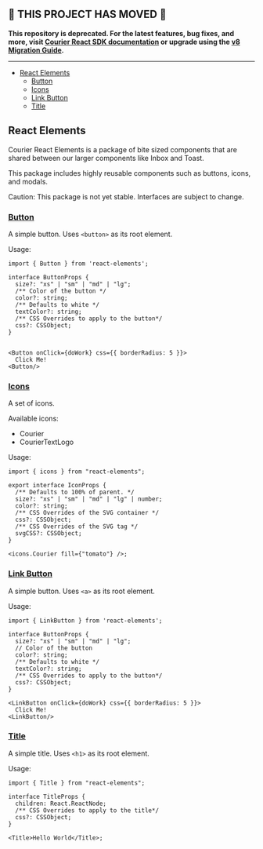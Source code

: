 ## 🚨 THIS PROJECT HAS MOVED 🚨

**This repository is deprecated. For the latest features, bug fixes, and more, visit [Courier React SDK documentation](https://www.courier.com/docs/sdk-libraries/courier-react-web) or upgrade using the [v8 Migration Guide](https://www.courier.com/docs/sdk-libraries/courier-react-v8-migration-guide).**

---

<!-- START doctoc generated TOC please keep comment here to allow auto update -->
<!-- DON'T EDIT THIS SECTION, INSTEAD RE-RUN doctoc TO UPDATE -->

- [React Elements](#react-elements)
  - [Button](#button)
  - [Icons](#icons)
  - [Link Button](#link-button)
  - [Title](#title)

<!-- END doctoc generated TOC please keep comment here to allow auto update -->

<a name="0overviewmd"></a>

## React Elements

Courier React Elements is a package of bite sized components that are shared between our
larger components like Inbox and Toast.

This package includes highly reusable components such as buttons, icons, and modals.

Caution: This package is not yet stable. Interfaces are subject to change.

<a name="buttonmd"></a>

### [Button](#button)

A simple button. Uses `<button>` as its root element.

Usage:

```tsx
import { Button } from 'react-elements';

interface ButtonProps {
  size?: "xs" | "sm" | "md" | "lg";
  /** Color of the button */
  color?: string;
  /** Defaults to white */
  textColor?: string;
  /** CSS Overrides to apply to the button*/
  css?: CSSObject;
}


<Button onClick={doWork} css={{ borderRadius: 5 }}>
  Click Me!
<Button/>
```

<a name="iconsmd"></a>

### [Icons](#icons)

A set of icons.

Available icons:

- Courier
- CourierTextLogo

Usage:

```tsx
import { icons } from "react-elements";

export interface IconProps {
  /** Defaults to 100% of parent. */
  size?: "xs" | "sm" | "md" | "lg" | number;
  color?: string;
  /** CSS Overrides of the SVG container */
  css?: CSSObject;
  /** CSS Overrides of the SVG tag */
  svgCSS?: CSSObject;
}

<icons.Courier fill={"tomato"} />;
```

<a name="link-buttonmd"></a>

### [Link Button](#link-button)

A simple button. Uses `<a>` as its root element.

Usage:

```tsx
import { LinkButton } from 'react-elements';

interface ButtonProps {
  size?: "xs" | "sm" | "md" | "lg";
  // Color of the button
  color?: string;
  /** Defaults to white */
  textColor?: string;
  /** CSS Overrides to apply to the button*/
  css?: CSSObject;
}

<LinkButton onClick={doWork} css={{ borderRadius: 5 }}>
  Click Me!
<LinkButton/>
```

<a name="titlemd"></a>

### [Title](#title)

A simple title. Uses `<h1>` as its root element.

Usage:

```tsx
import { Title } from "react-elements";

interface TitleProps {
  children: React.ReactNode;
  /** CSS Overrides to apply to the title*/
  css?: CSSObject;
}

<Title>Hello World</Title>;
```
